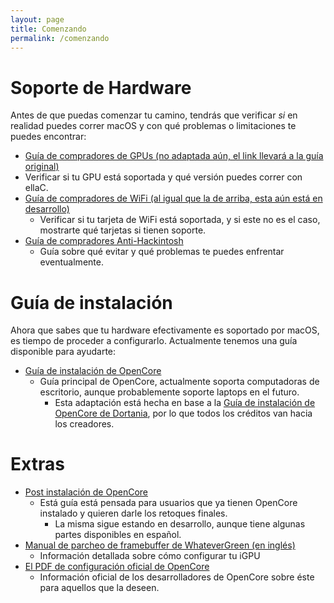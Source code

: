 ```yaml
---
layout: page
title: Comenzando
permalink: /comenzando
---
```

# Soporte de Hardware

Antes de que puedas comenzar tu camino, tendrás que verificar *si* en realidad puedes correr macOS y con qué problemas o limitaciones te puedes encontrar:

* [Guía de compradores de GPUs (no adaptada aún, el link llevará a la guía original)](https://dortania.github.io/GPU-Buyers-Guide/)
* Verificar si tu GPU está soportada y qué versión puedes correr con ellaC.
* [Guía de compradores de WiFi (al igual que la de arriba, esta aún está en desarrollo)](https://dortania.github.io/Wireless-Buyers-Guide/)
  * Verificar si tu tarjeta de WiFi está soportada, y si este no es el caso, mostrarte qué tarjetas si tienen soporte. 
* [Guía de compradores Anti-Hackintosh](https://inyextciones.github.io/Anti-Hackintosh-Buyers-Guide/)
  * Guía sobre qué evitar y qué problemas te puedes enfrentar eventualmente.

# Guía de instalación

Ahora que sabes que tu hardware efectivamente es soportado por macOS, es tiempo de proceder a configurarlo. Actualmente tenemos una guía disponible para ayudarte:

* [Guía de instalación de OpenCore](https://inyextciones.github.io/OpenCore-Install-Guide/)
  * Guía principal de OpenCore, actualmente soporta computadoras de escritorio, aunque probablemente soporte laptops en el futuro.
    * Esta adaptación está hecha en base a la [Guía de instalación de OpenCore de Dortania](https://dortania.github.io/OpenCore-Install-Guide/), por lo que todos los créditos van hacia los creadores.

# Extras

* [Post instalación de OpenCore](https://inyextciones.github.io/OpenCore-Post-Install/)
  * Está guía está pensada para usuarios que ya tienen OpenCore instalado y quieren darle los retoques finales.
    * La misma sigue estando en desarrollo, aunque tiene algunas partes disponibles en español.
* [Manual de parcheo de framebuffer de WhateverGreen (en inglés)](https://github.com/acidanthera/WhateverGreen/blob/master/Manual/FAQ.IntelHD.en.md)
  * Información detallada sobre cómo configurar tu iGPU
* [El PDF de configuración oficial de OpenCore](https://github.com/acidanthera/OpenCorePkg/blob/master/Docs/Configuration.pdf)
  * Información oficial de los desarrolladores de OpenCore sobre éste para aquellos que la deseen.
